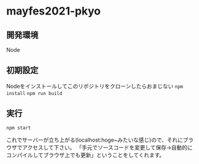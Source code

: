 # mayfes2021-pkyo

## 開発環境
Node

## 初期設定
Nodeをインストールしてこのリポジトリをクローンしたらおまじない
```npm install```
```npm run build```

## 実行
```npm start```

これでサーバーが立ち上がる(localhost:hoge~みたいな感じ)ので、それにブラウザでアクセスして下さい。
「手元でソースコードを変更して保存->自動的にコンパイルしてブラウザ上でも更新」ということをしてくれます。
